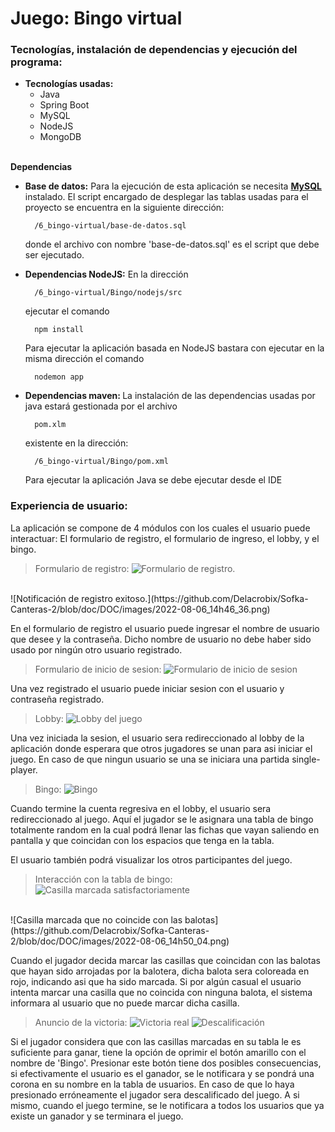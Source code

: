 # Juego: Bingo virtual

### <strong>Tecnologías, instalación de dependencias y ejecución del programa:</strong><a name="id19"></a>

- <strong>Tecnologías usadas:</strong>
    - Java
    - Spring Boot
    - MySQL
    - NodeJS
    - MongoDB
<br></br>

<strong>Dependencias</strong>

- <strong>Base de datos:</strong> Para la ejecución de esta aplicación se necesita <a href="https://www.mysql.com" target="_blank"><strong> MySQL</strong></a> instalado. El script encargado de desplegar las tablas usadas para el proyecto se encuentra en la siguiente dirección: 

        /6_bingo-virtual/base-de-datos.sql

    donde el archivo con nombre 'base-de-datos.sql' es el script que debe ser ejecutado.

- <strong>Dependencias NodeJS:</strong> En la dirección

        /6_bingo-virtual/Bingo/nodejs/src

    ejecutar el comando

        npm install

    Para ejecutar la aplicación basada en NodeJS bastara con ejecutar en la misma dirección el comando

        nodemon app

- <strong>Dependencias maven: </strong> La instalación de las dependencias usadas por java estará gestionada por el archivo

        pom.xlm

    existente en la dirección:

        /6_bingo-virtual/Bingo/pom.xml

    Para ejecutar la aplicación Java se debe ejecutar desde el IDE

### <strong>Experiencia de usuario:</strong> <a name="id20"></a>

La aplicación se compone de 4 módulos con los cuales el usuario puede interactuar: El formulario de registro, el formulario de ingreso, el lobby, y el bingo.

> Formulario de registro:
    ![Formulario de registro.](https://github.com/Delacrobix/Sofka-Canteras-2/blob/doc/DOC/images/2022-08-06_14h43_25.png)
<br>
    ![Notificación de registro exitoso.](https://github.com/Delacrobix/Sofka-Canteras-2/blob/doc/DOC/images/2022-08-06_14h46_36.png)

En el formulario de registro el usuario puede ingresar el nombre de usuario que desee y la contraseña. Dicho nombre de usuario no debe haber sido usado por ningún otro usuario registrado.

> Formulario de inicio de sesion:
    ![Formulario de inicio de sesion](https://github.com/Delacrobix/Sofka-Canteras-2/blob/doc/DOC/images/2022-08-06_14h47_16.png)

Una vez registrado el usuario puede iniciar sesion con el usuario y contraseña registrado.

> Lobby:
    ![Lobby del juego](https://github.com/Delacrobix/Sofka-Canteras-2/blob/doc/DOC/images/2022-08-06_14h48_01.png)

Una vez iniciada la sesion, el usuario sera redireccionado al lobby de la aplicación donde esperara que otros jugadores se unan para asi iniciar el juego. En caso de que ningun usuario se una se iniciara una partida single-player.

> Bingo:
    ![Bingo](https://github.com/Delacrobix/Sofka-Canteras-2/blob/doc/DOC/images/2022-08-06_14h48_51.png)

Cuando termine la cuenta regresiva en el lobby, el usuario sera redireccionado al juego. Aquí el jugador se le asignara una tabla de bingo totalmente random en la cual podrá llenar las fichas que vayan saliendo en pantalla y que coincidan con los espacios que tenga en la tabla.

El usuario también podrá visualizar los otros participantes del juego.

> Interacción con la tabla de bingo:<br>
    ![Casilla marcada satisfactoriamente](https://github.com/Delacrobix/Sofka-Canteras-2/blob/doc/DOC/images/2022-08-06_14h49_35.png)
<br>
    ![Casilla marcada que no coincide con las balotas](https://github.com/Delacrobix/Sofka-Canteras-2/blob/doc/DOC/images/2022-08-06_14h50_04.png)

Cuando el jugador decida marcar las casillas que coincidan con las balotas que hayan sido arrojadas por la balotera, dicha balota sera coloreada en rojo, indicando asi que ha sido marcada. Si por algún casual el usuario intenta marcar una casilla que no coincida con ninguna balota, el sistema informara al usuario que no puede marcar dicha casilla.

> Anuncio de la victoria:
    ![Victoria real](https://github.com/Delacrobix/Sofka-Canteras-2/blob/doc/DOC/images/2022-08-06_14h55_09.png)
    ![Descalificación](https://github.com/Delacrobix/Sofka-Canteras-2/blob/doc/DOC/images/2022-08-06_14h50_55.png)

Si el jugador considera que con las casillas marcadas en su tabla le es suficiente para ganar, tiene la opción de oprimir el botón amarillo con el nombre de 'Bingo'. Presionar este botón tiene dos posibles consecuencias, si efectivamente el usuario es el ganador, se le notificara y se pondrá una corona en su nombre en la tabla de usuarios. En caso de que lo haya presionado erróneamente el jugador sera descalificado del juego. A si mismo, cuando el juego termine, se le notificara a todos los usuarios que ya existe un ganador y se terminara el juego.
